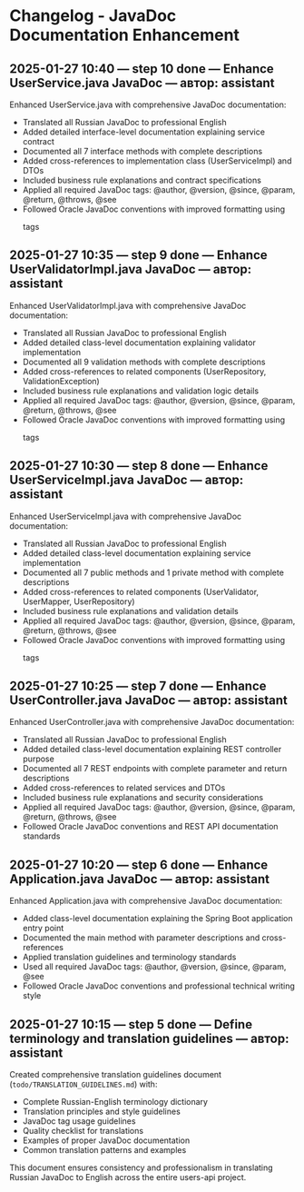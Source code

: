 # Changelog - JavaDoc Documentation Enhancement

## 2025-01-27 10:40 — step 10 done — Enhance UserService.java JavaDoc — автор: assistant

Enhanced UserService.java with comprehensive JavaDoc documentation:
- Translated all Russian JavaDoc to professional English
- Added detailed interface-level documentation explaining service contract
- Documented all 7 interface methods with complete descriptions
- Added cross-references to implementation class (UserServiceImpl) and DTOs
- Included business rule explanations and contract specifications
- Applied all required JavaDoc tags: @author, @version, @since, @param, @return, @throws, @see
- Followed Oracle JavaDoc conventions with improved formatting using <p> tags

## 2025-01-27 10:35 — step 9 done — Enhance UserValidatorImpl.java JavaDoc — автор: assistant

Enhanced UserValidatorImpl.java with comprehensive JavaDoc documentation:
- Translated all Russian JavaDoc to professional English
- Added detailed class-level documentation explaining validator implementation
- Documented all 9 validation methods with complete descriptions
- Added cross-references to related components (UserRepository, ValidationException)
- Included business rule explanations and validation logic details
- Applied all required JavaDoc tags: @author, @version, @since, @param, @return, @throws, @see
- Followed Oracle JavaDoc conventions with improved formatting using <p> tags

## 2025-01-27 10:30 — step 8 done — Enhance UserServiceImpl.java JavaDoc — автор: assistant

Enhanced UserServiceImpl.java with comprehensive JavaDoc documentation:
- Translated all Russian JavaDoc to professional English
- Added detailed class-level documentation explaining service implementation
- Documented all 7 public methods and 1 private method with complete descriptions
- Added cross-references to related components (UserValidator, UserMapper, UserRepository)
- Included business rule explanations and validation details
- Applied all required JavaDoc tags: @author, @version, @since, @param, @return, @throws, @see
- Followed Oracle JavaDoc conventions with improved formatting using <p> tags

## 2025-01-27 10:25 — step 7 done — Enhance UserController.java JavaDoc — автор: assistant

Enhanced UserController.java with comprehensive JavaDoc documentation:
- Translated all Russian JavaDoc to professional English
- Added detailed class-level documentation explaining REST controller purpose
- Documented all 7 REST endpoints with complete parameter and return descriptions
- Added cross-references to related services and DTOs
- Included business rule explanations and security considerations
- Applied all required JavaDoc tags: @author, @version, @since, @param, @return, @throws, @see
- Followed Oracle JavaDoc conventions and REST API documentation standards

## 2025-01-27 10:20 — step 6 done — Enhance Application.java JavaDoc — автор: assistant

Enhanced Application.java with comprehensive JavaDoc documentation:
- Added class-level documentation explaining the Spring Boot application entry point
- Documented the main method with parameter descriptions and cross-references
- Applied translation guidelines and terminology standards
- Used all required JavaDoc tags: @author, @version, @since, @param, @see
- Followed Oracle JavaDoc conventions and professional technical writing style

## 2025-01-27 10:15 — step 5 done — Define terminology and translation guidelines — автор: assistant

Created comprehensive translation guidelines document (`todo/TRANSLATION_GUIDELINES.md`) with:
- Complete Russian-English terminology dictionary
- Translation principles and style guidelines
- JavaDoc tag usage guidelines
- Quality checklist for translations
- Examples of proper JavaDoc documentation
- Common translation patterns and examples

This document ensures consistency and professionalism in translating Russian JavaDoc to English across the entire users-api project.
